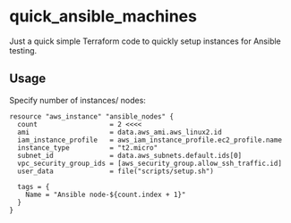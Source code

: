 # quick_ansible_machines

Just a quick simple Terraform code to quickly setup instances for Ansible testing. 

## Usage

Specify number of instances/ nodes:

```
resource "aws_instance" "ansible_nodes" {
  count                  = 2 <<<<
  ami                    = data.aws_ami.aws_linux2.id
  iam_instance_profile   = aws_iam_instance_profile.ec2_profile.name
  instance_type          = "t2.micro"
  subnet_id              = data.aws_subnets.default.ids[0]
  vpc_security_group_ids = [aws_security_group.allow_ssh_traffic.id]
  user_data              = file("scripts/setup.sh")

  tags = {
    Name = "Ansible node-${count.index + 1}"
  }
}
```